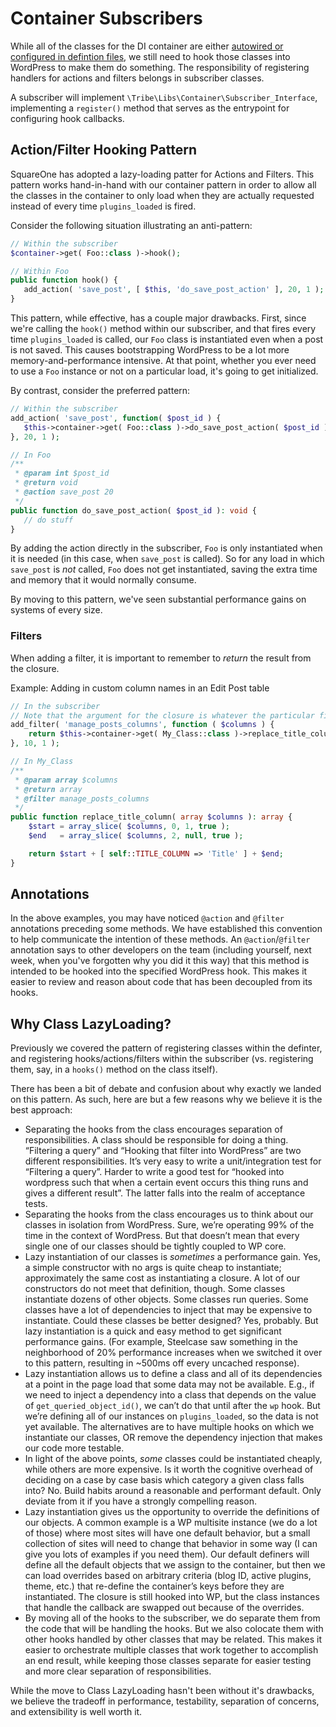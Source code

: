 # Container Subscribers

While all of the classes for the DI container are either [autowired or configured
in defintion files](/docs/concepts/container.md), we still need to hook those classes into
WordPress to make them do something. The responsibility of registering handlers
for actions and filters belongs in subscriber classes.

A subscriber will implement `\Tribe\Libs\Container\Subscriber_Interface`, implementing
a `register()` method that serves as the entrypoint for configuring hook callbacks.

## Action/Filter Hooking Pattern

SquareOne has adopted a lazy-loading patter for Actions and Filters. This pattern
works hand-in-hand with our container pattern in order to allow all the classes in
the container to only load when they are actually requested instead of every time
`plugins_loaded` is fired.

Consider the following situation illustrating an anti-pattern:

```php
// Within the subscriber
$container->get( Foo::class )->hook();
```

```php
// Within Foo
public function hook() {
   add_action( 'save_post', [ $this, 'do_save_post_action' ], 20, 1 );
}
```

This pattern, while effective, has a couple major drawbacks. First, since we're calling the
`hook()` method within our subscriber, and that fires every time `plugins_loaded` is called,
our `Foo` class is instantiated even when a post is not saved. This causes bootstrapping WordPress
to be a lot more memory-and-performance intensive. At that point, whether you ever need to use
a `Foo` instance or not on a particular load, it's going to get initialized.

By contrast, consider the preferred pattern:

```php
// Within the subscriber
add_action( 'save_post', function( $post_id ) {
   $this->container->get( Foo::class )->do_save_post_action( $post_id );
}, 20, 1 );

// In Foo
/**
 * @param int $post_id
 * @return void
 * @action save_post 20
 */
public function do_save_post_action( $post_id ): void {
   // do stuff
}
```

By adding the action directly in the subscriber, `Foo` is only instantiated when it is needed
(in this case, when `save_post` is called). So for any load in which `save_post` is *not* called,
`Foo` does not get instantiated, saving the extra time and memory that it would normally consume.

By moving to this pattern, we've seen substantial performance gains on systems of every size.


### Filters

When adding a filter, it is important to remember to *return* the result from the closure. 


Example: Adding in custom column names in an Edit Post table

```php
// In the subscriber
// Note that the argument for the closure is whatever the particular filter passes for arguments
add_filter( 'manage_posts_columns', function ( $columns ) {
	return $this->container->get( My_Class::class )->replace_title_column( $columns );
}, 10, 1 );

// In My_Class
/**
 * @param array $columns
 * @return array
 * @filter manage_posts_columns
 */
public function replace_title_column( array $columns ): array {
	$start = array_slice( $columns, 0, 1, true );
	$end   = array_slice( $columns, 2, null, true );

	return $start + [ self::TITLE_COLUMN => 'Title' ] + $end;
}
```

## Annotations

In the above examples, you may have noticed `@action` and `@filter` annotations preceding some
methods. We have established this convention to help communicate the intention of these methods.
An `@action`/`@filter` annotation says to other developers on the team (including yourself, next
week, when you've forgotten why you did it this way) that this method is intended to be hooked
into the specified WordPress hook. This makes it easier to review and reason about code that
has been decoupled from its hooks.

## Why Class LazyLoading?

Previously we covered the pattern of registering classes within the definter, and registering
hooks/actions/filters within the subscriber (vs. registering them, say, in a `hooks()` method
on the class itself).

There has been a bit of debate and confusion about why exactly we landed on this pattern. As such,
here are but a few reasons why we believe it is the best approach:

* Separating the hooks from the class encourages separation of responsibilities. A class
  should be responsible for doing a thing. “Filtering a query” and “Hooking that filter into WordPress”
  are two different responsibilities. It’s very easy to write a unit/integration test for “Filtering
  a query”. Harder to write a good test for “hooked into wordpress such that when a certain event
  occurs this thing runs and gives a different result”. The latter falls into the realm of acceptance tests.
* Separating the hooks from the class encourages us to think about our classes in isolation from WordPress.
  Sure, we’re operating 99% of the time in the context of WordPress. But that doesn’t mean that every
  single one of our classes should be tightly coupled to WP core.
* Lazy instantiation of our classes is _sometimes_ a performance gain. Yes, a simple constructor
  with no args is quite cheap to instantiate; approximately the same cost as instantiating a closure.
  A lot of our constructors do not meet that definition, though. Some classes instantiate dozens
  of other objects. Some classes run queries. Some classes have a lot of dependencies to inject
  that may be expensive to instantiate. Could these classes be better designed? Yes, probably.
  But lazy instantiation is a quick and easy method to get significant performance gains. (For
  example, Steelcase saw something in the neighborhood of 20% performance increases when we switched
  it over to this pattern, resulting in ~500ms off every uncached response).
* Lazy instantiation allows us to define a class and all of its dependencies at a point in the page
  load that some data may not be available. E.g., if we need to inject a dependency into a class
  that depends on the value of `get_queried_object_id()`, we can’t do that until after the `wp` hook.
  But we’re defining all of our instances on `plugins_loaded`, so the data is not yet available.
  The alternatives are to have multiple hooks on which we instantiate our classes, OR remove the
  dependency injection that makes our code more testable.
* In light of the above points, _some_ classes could be instantiated cheaply, while others are
  more expensive. Is it worth the cognitive overhead of deciding on a case by case basis which
  category a given class falls into? No. Build habits around a reasonable and performant default.
  Only deviate from it if you have a strongly compelling reason.
* Lazy instantiation gives us the opportunity to override the definitions of our objects. A
  common example is a WP multisite instance (we do a lot of those) where most sites will have
  one default behavior, but a small collection of sites will need to change that behavior in some
  way (I can give you lots of examples if you need them). Our default definers will define
  all the default objects that we assign to the container, but then we can load overrides based
  on arbitrary criteria (blog ID, active plugins, theme, etc.) that re-define the container’s keys
  before they are instantiated. The closure is still hooked into WP, but the class instances that
  handle the callback are swapped out because of the overrides.
* By moving all of the hooks to the subscriber, we do separate them from the code that will be
  handling the hooks. But we also colocate them with other hooks handled by other classes that may
  be related. This makes it easier to orchestrate multiple classes that work together to accomplish
  an end result, while keeping those classes separate for easier testing and more clear separation
  of responsibilities.

While the move to Class LazyLoading hasn't been without it's drawbacks, we believe the tradeoff
in performance, testability, separation of concerns, and extensibility is well worth it.
